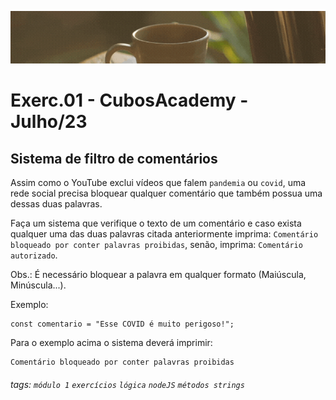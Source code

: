 ![](./../capa_readme_luelencavalheiro.gif)

# Exerc.01 - CubosAcademy - Julho/23

## Sistema de filtro de comentários

Assim como o YouTube exclui vídeos que falem `pandemia` ou `covid`, uma rede social precisa bloquear qualquer comentário que também possua uma dessas duas palavras.

Faça um sistema que verifique o texto de um comentário e caso exista qualquer uma das duas palavras citada anteriormente imprima: `Comentário bloqueado por conter palavras proibidas`, senão, imprima: `Comentário autorizado`.

Obs.: É necessário bloquear a palavra em qualquer formato (Maiúscula, Minúscula...).

Exemplo:

```javascript=
const comentario = "Esse COVID é muito perigoso!";
```

Para o exemplo acima o sistema deverá imprimir:

```
Comentário bloqueado por conter palavras proibidas
```




###### tags: `módulo 1` `exercícios` `lógica` `nodeJS` `métodos strings`

